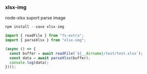 ### xlsx-img
node-xlsx suport parse image
```typescript
npm install --save xlsx-img
```
```typescript
import { readFile } from "fs-extra";
import { parseXlsx } from "xlsx-img";

(async () => {
  const buffer = await readFile(`${__dirname}/test/test.xlsx`);
  const data = await parseXlsx(buffer);
  console.log(data);
})();
```
